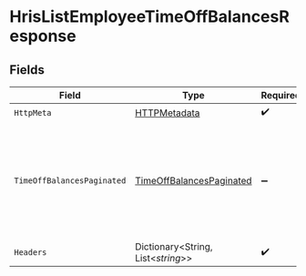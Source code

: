 # HrisListEmployeeTimeOffBalancesResponse


## Fields

| Field                                                                                  | Type                                                                                   | Required                                                                               | Description                                                                            |
| -------------------------------------------------------------------------------------- | -------------------------------------------------------------------------------------- | -------------------------------------------------------------------------------------- | -------------------------------------------------------------------------------------- |
| `HttpMeta`                                                                             | [HTTPMetadata](../../Models/Components/HTTPMetadata.md)                                | :heavy_check_mark:                                                                     | N/A                                                                                    |
| `TimeOffBalancesPaginated`                                                             | [TimeOffBalancesPaginated](../../Models/Components/TimeOffBalancesPaginated.md)        | :heavy_minus_sign:                                                                     | The list of time off balances of the employee with the given identifier was retrieved. |
| `Headers`                                                                              | Dictionary<String, List<*string*>>                                                     | :heavy_check_mark:                                                                     | N/A                                                                                    |
